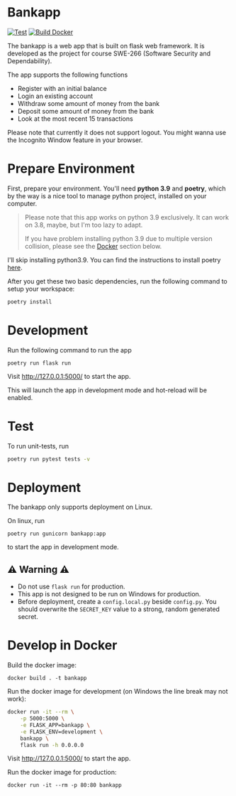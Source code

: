 # Bankapp
[![Test](https://github.com/gwy15/bankapp/actions/workflows/test.yml/badge.svg)](https://github.com/gwy15/bankapp/actions/workflows/test.yml)
[![Build Docker](https://github.com/gwy15/bankapp/actions/workflows/docker.yml/badge.svg)](https://github.com/gwy15/bankapp/actions/workflows/docker.yml)

The bankapp is a web app that is built on flask web framework. It is developed as the project for course SWE-266 (Software Security and Dependability).

The app supports the following functions
- Register with an initial balance
- Login an existing account
- Withdraw some amount of money from the bank
- Deposit some amount of money from the bank
- Look at the most recent 15 transactions

Please note that currently it does not support logout. You might wanna use the Incognito Window feature
in your browser.

# Prepare Environment

First, prepare your environment. You'll need **python 3.9** and **poetry**, which by the way is a 
nice tool to manage python project, installed on your computer.

> Please note that this app works on python 3.9 exclusively. It can work on 3.8, maybe, but I'm too lazy to adapt.
> 
> If you have problem installing python 3.9 due to multiple version collision, please see the [Docker](https://github.com/gwy15/bankapp#develop-in-docker) section below.

I'll skip installing python3.9. You can find the instructions to install poetry [here].

[here]: https://pypi.org/project/poetry/#Installation

After you get these two basic dependencies, run the following command
to setup your workspace:

```bash
poetry install
```

# Development

Run the following command to run the app
```
poetry run flask run
```

Visit http://127.0.0.1:5000/ to start the app.

This will launch the app in development mode and hot-reload will be enabled.

# Test
To run unit-tests, run
```bash
poetry run pytest tests -v
```

# Deployment
The bankapp only supports deployment on Linux.

On linux, run
```
poetry run gunicorn bankapp:app
```
to start the app in development mode.

## ⚠️ Warning ⚠️
- Do not use `flask run` for production.
- This app is not designed to be run on Windows for production.
- Before deployment, create a `config.local.py` beside `config.py`. You should overwrite the `SECRET_KEY` value to a strong, random generated secret.


# Develop in Docker
Build the docker image:
```
docker build . -t bankapp
```

Run the docker image for development (on Windows the line break may not work):
```bash 
docker run -it --rm \
    -p 5000:5000 \
    -e FLASK_APP=bankapp \
    -e FLASK_ENV=development \
    bankapp \
    flask run -h 0.0.0.0
```
Visit http://127.0.0.1:5000/ to start the app.

Run the docker image for production:
```
docker run -it --rm -p 80:80 bankapp
```
